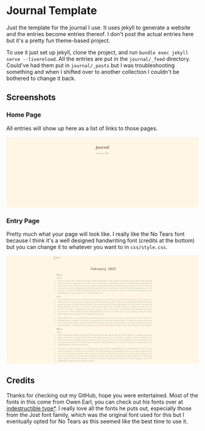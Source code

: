 # Journal Template

Just the template for the journal I use. It uses jekyll to generate a website and the entries become entries thereof. I don't post the actual entries here but it's a pretty fun theme-based project.

To use it just set up jekyll, clone the project, and run `bundle exec jekyll serve --livereload`. All the entries are put in the `journal/_feed` directory. Could've had them put in `journal/_posts` but I was troubleshooting something and when I shifted over to another collection I couldn't be bothered to change it back.

## Screenshots

### Home Page

All entries will show up here as a list of links to those pages.

![Home Page](screenshots/index.png)

### Entry Page

Pretty much what your page will look like. I really like the No Tears font because I think it's a well designed handwriting font (credits at the bottom) but you can change it to whatever you want to in `css/style.css`.

![Entry page, full view](screenshots/entry_full.png)

## Credits

Thanks for checking out my GitHub, hope you were entertained. Most of the fonts in this come from Owen Earl, you can check out his fonts over at [indestructible type*](https://indestructibletype.com/Home.html). I really love all the fonts he puts out, especially those from the Jost font family, which was the original font used for this but I eventually opted for No Tears as this seemed like the best time to use it.
